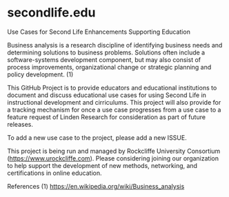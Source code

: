# secondlife.edu
Use Cases for Second Life Enhancements Supporting Education

Business analysis is a research discipline of identifying business needs and determining solutions to business problems. Solutions often include a software-systems development component, but may also consist of process improvements, organizational change or strategic planning and policy development. (1)

This GitHub Project is to provide educators and educational institutions to document and discuss educational use cases for using Second Life in instructional development and cirriculums. This project will also provide for a tracking mechanism for once a use case progresses from a use case to a feature request of Linden Research for consideration as part of future releases.

To add a new use case to the project, please add a new ISSUE. 

This project is being run and managed by Rockcliffe University Consortium (https://www.urockcliffe.com). Please considering joining our organization to help support the development of new methods, networking, and certifications in online education.

References 
(1) https://en.wikipedia.org/wiki/Business_analysis
 

